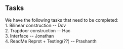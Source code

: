 <h2>Tasks</h2> 
We have the following tasks that need to be completed: <br/>  
	1. Bilinear construction -- Dov <br/> 
	2. Trapdoor construction -- Hao <br/>
	3. Interface -- Jonathan <br/>
	4. ReadMe Reprot + Testing(??) -- Prashanth <br/> 



